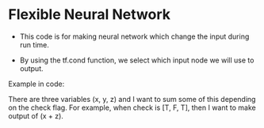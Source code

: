 # Flexible Neural Network

- This code is for making neural network which change the input during run time.

- By using the tf.cond function, we select which input node we will use to output.

Example in code:

There are three variables (x, y, z) and I want to sum some of this depending on the check flag.
For example, when check is [T, F, T], then I want to make output of  (x + z).
